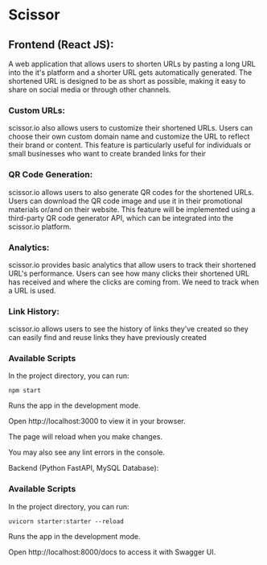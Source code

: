 # Scissor

## Frontend (React JS):

A web application that allows users to shorten URLs by pasting a long URL into the it's platform and a shorter URL gets automatically generated. The shortened URL is designed to be as short as possible, making it easy to share on social media or through other channels.

### Custom URLs:

scissor.io also allows users to customize their shortened URLs. Users can choose their own custom domain name and customize the URL to reflect their brand or content. This feature is particularly useful for individuals or small businesses who want to create branded links for their

### QR Code Generation:

scissor.io allows users to also generate QR codes for the shortened URLs. Users can download the QR code image and use it in their promotional materials or/and on their website. This feature will be implemented using a third-party QR code generator API, which can be integrated into the scissor.io platform.

### Analytics:

scissor.io provides basic analytics that allow users to track their shortened URL's performance. Users can see how many clicks their shortened URL has received and where the clicks are coming from. We need to track when a URL is used.

### Link History:

scissor.io allows users to see the history of links they’ve created so they can easily find and reuse links they have previously created

### Available Scripts

In the project directory, you can run:

`npm start`

Runs the app in the development mode.

Open http://localhost:3000 to view it in your browser.

The page will reload when you make changes.

You may also see any lint errors in the console.


Backend (Python FastAPI, MySQL Database):

### Available Scripts

In the project directory, you can run:

`uvicorn starter:starter --reload`

Runs the app in the development mode.

Open http://localhost:8000/docs to access it with Swagger UI.



